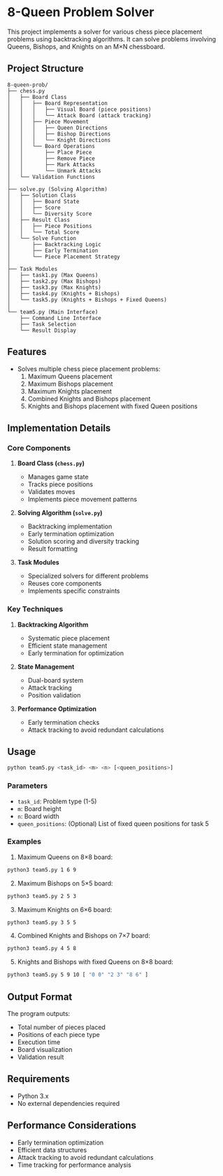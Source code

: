 # 8-Queen Problem Solver

This project implements a solver for various chess piece placement problems using backtracking algorithms. It can solve problems involving Queens, Bishops, and Knights on an M×N chessboard.

## Project Structure

```
8-queen-prob/
├── chess.py
│   ├── Board Class
│   │   ├── Board Representation
│   │   │   ├── Visual Board (piece positions)
│   │   │   └── Attack Board (attack tracking)
│   │   ├── Piece Movement
│   │   │   ├── Queen Directions
│   │   │   ├── Bishop Directions
│   │   │   └── Knight Directions
│   │   └── Board Operations
│   │       ├── Place Piece
│   │       ├── Remove Piece
│   │       ├── Mark Attacks
│   │       └── Unmark Attacks
│   └── Validation Functions
│
├── solve.py (Solving Algorithm)
│   ├── Solution Class
│   │   ├── Board State
│   │   ├── Score
│   │   └── Diversity Score
│   ├── Result Class
│   │   ├── Piece Positions
│   │   └── Total Score
│   └── Solve Function
│       ├── Backtracking Logic
│       ├── Early Termination
│       └── Piece Placement Strategy
│
├── Task Modules
│   ├── task1.py (Max Queens)
│   ├── task2.py (Max Bishops)
│   ├── task3.py (Max Knights)
│   ├── task4.py (Knights + Bishops)
│   └── task5.py (Knights + Bishops + Fixed Queens)
│
└── team5.py (Main Interface)
    ├── Command Line Interface
    ├── Task Selection
    └── Result Display
```

## Features

- Solves multiple chess piece placement problems:
  1. Maximum Queens placement
  2. Maximum Bishops placement
  3. Maximum Knights placement
  4. Combined Knights and Bishops placement
  5. Knights and Bishops placement with fixed Queen positions

## Implementation Details

### Core Components

1. **Board Class (`chess.py`)**
   - Manages game state
   - Tracks piece positions
   - Validates moves
   - Implements piece movement patterns

2. **Solving Algorithm (`solve.py`)**
   - Backtracking implementation
   - Early termination optimization
   - Solution scoring and diversity tracking
   - Result formatting

3. **Task Modules**
   - Specialized solvers for different problems
   - Reuses core components
   - Implements specific constraints

### Key Techniques

1. **Backtracking Algorithm**
   - Systematic piece placement
   - Efficient state management
   - Early termination for optimization

2. **State Management**
   - Dual-board system
   - Attack tracking
   - Position validation

3. **Performance Optimization**
   - Early termination checks
   - Attack tracking to avoid redundant calculations

## Usage

```bash
python team5.py <task_id> <m> <n> [<queen_positions>]
```

### Parameters

- `task_id`: Problem type (1-5)
- `m`: Board height
- `n`: Board width
- `queen_positions`: (Optional) List of fixed queen positions for task 5

### Examples

1. Maximum Queens on 8×8 board:
```bash
python3 team5.py 1 6 9
```

2. Maximum Bishops on 5×5 board:
```bash
python3 team5.py 2 5 3
```

3. Maximum Knights on 6×6 board:
```bash
python3 team5.py 3 5 5
```

4. Combined Knights and Bishops on 7×7 board:
```bash
python3 team5.py 4 5 8
```

5. Knights and Bishops with fixed Queens on 8×8 board:
```bash
python3 team5.py 5 9 10 [ "0 0" "2 3" "8 6" ]
```

## Output Format

The program outputs:
- Total number of pieces placed
- Positions of each piece type
- Execution time
- Board visualization
- Validation result

## Requirements

- Python 3.x
- No external dependencies required

## Performance Considerations

- Early termination optimization
- Efficient data structures
- Attack tracking to avoid redundant calculations
- Time tracking for performance analysis